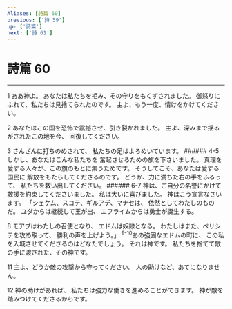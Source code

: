 ```yaml
---
Aliases: [詩篇 60]
previous: ['詩 59']
up: ['詩篇']
next: ['詩 61']
---
```

# 詩篇 60

***




1 
ああ神よ。 あなたは私たちを拒み、その守りをもくずされました。 御怒りにふれて、私たちは見捨てられたのです。 主よ、もう一度、情けをかけてください。 



2 
あなたはこの国を恐怖で震撼させ、引き裂かれました。 主よ、深みまで揺るがされたこの地を今、 回復してください。 



3 
さんざんに打ちのめされて、 私たちの足はよろめいています。 ###### 4-5 しかし、あなたはこんな私たちを 奮起させるための旗を下さいました。 真理を愛する人々が、この旗のもとに集うためです。 そうしてこそ、あなたは愛する国民に 解放をもたらしてくださるのです。 どうか、力に満ちた右の手をふるって、 私たちを救い出してください。 ###### 6-7 神は、ご自分の名誉にかけて 救援を約束してくださいました。 私は大いに喜びました。 神はこう宣言なさいます。 「シェケム、スコテ、ギルアデ、マナセは、 依然としてわたしのものだ。 ユダからは継続して王が出、 エフライムからは勇士が誕生する。 



8 
モアブはわたしの召使となり、 エドムは奴隷となる。 わたしはまた、ペリシテを攻め取って、 勝利の声を上げよう。」 <sup class="versenum">9-10</sup>あの強固なエドムの町に、 この私を入城させてくださるのはどなたでしょう。 それは神です。 私たちを捨てて敵の手に渡された、その神です。 



11 
主よ、どうか敵の攻撃から守ってください。 人の助けなど、あてになりません。 



12 
神の助けがあれば、 私たちは強力な働きを進めることができます。 神が敵を踏みつけてくださるからです。
